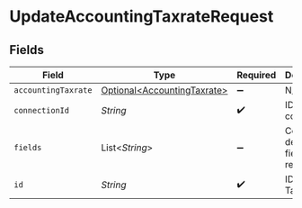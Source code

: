 # UpdateAccountingTaxrateRequest


## Fields

| Field                                                                    | Type                                                                     | Required                                                                 | Description                                                              |
| ------------------------------------------------------------------------ | ------------------------------------------------------------------------ | ------------------------------------------------------------------------ | ------------------------------------------------------------------------ |
| `accountingTaxrate`                                                      | [Optional\<AccountingTaxrate>](../../models/shared/AccountingTaxrate.md) | :heavy_minus_sign:                                                       | N/A                                                                      |
| `connectionId`                                                           | *String*                                                                 | :heavy_check_mark:                                                       | ID of the connection                                                     |
| `fields`                                                                 | List\<*String*>                                                          | :heavy_minus_sign:                                                       | Comma-delimited fields to return                                         |
| `id`                                                                     | *String*                                                                 | :heavy_check_mark:                                                       | ID of the Taxrate                                                        |